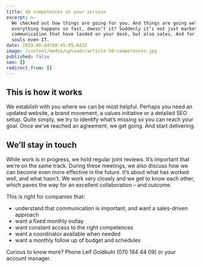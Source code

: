 ```yaml
---
title: 50 competences at your service
excerpt: >-
  We checked out how things are going for you. And things are going well, but
  everything happens so fast, doesn’t it? Suddenly it’s not just marketing and
  communication that have landed on your desk, but also sales. And for some poor
  souls even IT. 
date: 2019-06-04T09:45:05.643Z
image: /content/media/uploads/article-50-competences.jpg
published: false
seo: {}
redirect_from: []
---
```

## This is how it works

We establish with you where we can be most helpful. Perhaps you need an updated website, a brand movement, a values initiative or a detailed SEO setup. Quite simply, we try to identify what’s missing so you can reach your goal. Once we’ve reached an agreement, we get going. And start delivering. 

## We’ll stay in touch

While work is in progress, we hold regular joint reviews. It’s important that we’re on the same track. During these meetings, we also discuss how we can become even more effective in the future. It’s about what has worked well, and what hasn't. We work very closely and we get to know each other, which paves the way for an excellent collaboration – and outcome. 

This is right for companies that:

* understand that communication is important, and want a sales-driven approach
* want a fixed monthly outlay 
* want constant access to the right competences
* want a coordinator available when needed
* want a monthly follow up of budget and schedules

Curious to know more?
Phone Leif Goldkuhl (070 184 44 09) or your account manager.
